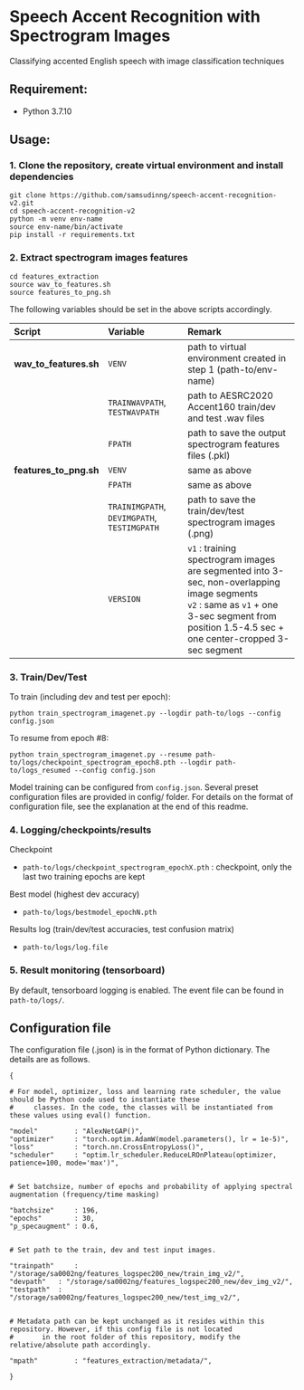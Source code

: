 # Speech Accent Recognition with Spectrogram Images
Classifying accented English speech with image classification techniques


## Requirement: 

- Python 3.7.10

## Usage:

### 1. Clone the repository, create virtual environment and install dependencies

```
git clone https://github.com/samsudinng/speech-accent-recognition-v2.git
cd speech-accent-recognition-v2
python -m venv env-name
source env-name/bin/activate
pip install -r requirements.txt
```

### 2. Extract spectrogram images features

```
cd features_extraction
source wav_to_features.sh
source features_to_png.sh
```

The following variables should be set in the above scripts accordingly.

| **Script**        | **Variable**           | **Remark**  |
|:------------- |:-------------|:-----|
| **wav_to_features.sh**      | `VENV` | path to virtual environment created in step 1 (path-to/env-name) |
|       | `TRAINWAVPATH`, `TESTWAVPATH`| path to AESRC2020 Accent160 train/dev and test .wav files  |
|  | `FPATH`      | path to save the output spectrogram features files (.pkl)    |
| **features_to_png.sh** | `VENV` | same as above |
|  | `FPATH` | same as above |
|  | `TRAINIMGPATH`, `DEVIMGPATH`, `TESTIMGPATH` | path to save the train/dev/test spectrogram images (.png) |
|  | `VERSION` | `v1` : training spectrogram images are segmented into 3-sec, non-overlapping image segments <br> `v2` : same as `v1` + one 3-sec segment from position 1.5-4.5 sec + one center-cropped 3-sec segment|

### 3. Train/Dev/Test

To train (including dev and test per epoch):

```
python train_spectrogram_imagenet.py --logdir path-to/logs --config config.json
```

To resume from epoch #8:

```
python train_spectrogram_imagenet.py --resume path-to/logs/checkpoint_spectrogram_epoch8.pth --logdir path-to/logs_resumed --config config.json
```

Model training can be configured from `config.json`. Several preset configuration files are provided in config/ folder. For details on the format of configuration file, see the explanation at the end of this readme.

### 4. Logging/checkpoints/results

Checkpoint
- `path-to/logs/checkpoint_spectrogram_epochX.pth` : checkpoint, only the last two training epochs are kept

Best model (highest dev accuracy)
- `path-to/logs/bestmodel_epochN.pth`

Results log (train/dev/test accuracies, test confusion matrix)
- `path-to/logs/log.file`

### 5. Result monitoring (tensorboard)
By default, tensorboard logging is enabled. The event file can be found in `path-to/logs/`.


## Configuration file

The configuration file (.json) is in the format of Python dictionary. The details are as follows.

```
{

# For model, optimizer, loss and learning rate scheduler, the value should be Python code used to instantiate these
#     classes. In the code, the classes will be instantiated from these values using eval() function. 

"model"         : "AlexNetGAP()",
"optimizer"     : "torch.optim.AdamW(model.parameters(), lr = 1e-5)",
"loss"          : "torch.nn.CrossEntropyLoss()",
"scheduler"     : "optim.lr_scheduler.ReduceLROnPlateau(optimizer, patience=100, mode='max')",


# Set batchsize, number of epochs and probability of applying spectral augmentation (frequency/time masking)

"batchsize"     : 196,
"epochs"        : 30,
"p_specaugment" : 0.6,


# Set path to the train, dev and test input images. 

"trainpath"     : "/storage/sa0002ng/features_logspec200_new/train_img_v2/",
"devpath"	: "/storage/sa0002ng/features_logspec200_new/dev_img_v2/",
"testpath"	: "/storage/sa0002ng/features_logspec200_new/test_img_v2/",


# Metadata path can be kept unchanged as it resides within this repository. However, if this config file is not located
#       in the root folder of this repository, modify the relative/absolute path accordingly.

"mpath"         : "features_extraction/metadata/",

}
```
